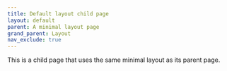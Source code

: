 ```yaml
---
title: Default layout child page
layout: default
parent: A minimal layout page 
grand_parent: Layout
nav_exclude: true
---
```


This is a child page that uses the same minimal layout as its parent page.
